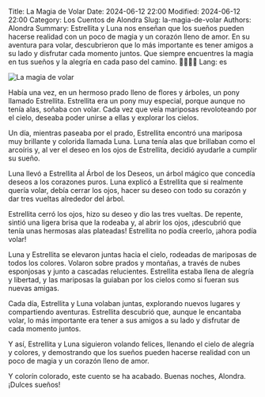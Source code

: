 Title: La Magia de Volar
Date: 2024-06-12 22:00
Modified: 2024-06-12 22:00
Category: Los Cuentos de Alondra
Slug: la-magia-de-volar
Authors: Alondra
Summary: Estrellita y Luna nos enseñan que los sueños pueden hacerse realidad con un poco de magia y un corazón lleno de amor. En su aventura para volar, descubrieron que lo más importante es tener amigos a su lado y disfrutar cada momento juntos. Que siempre encuentres la magia en tus sueños y la alegría en cada paso del camino. 🌟🦄🦋✨
Lang: es

![La magia de volar](theme/images/8_magia_volar.webp)

Había una vez, en un hermoso prado lleno de flores y árboles, un pony llamado Estrellita. Estrellita era un pony muy especial, porque aunque no tenía alas, soñaba con volar. Cada vez que veía mariposas revoloteando por el cielo, deseaba poder unirse a ellas y explorar los cielos.

Un día, mientras paseaba por el prado, Estrellita encontró una mariposa muy brillante y colorida llamada Luna. Luna tenía alas que brillaban como el arcoíris y, al ver el deseo en los ojos de Estrellita, decidió ayudarle a cumplir su sueño.

Luna llevó a Estrellita al Árbol de los Deseos, un árbol mágico que concedía deseos a los corazones puros. Luna explicó a Estrellita que si realmente quería volar, debía cerrar los ojos, hacer su deseo con todo su corazón y dar tres vueltas alrededor del árbol.

Estrellita cerró los ojos, hizo su deseo y dio las tres vueltas. De repente, sintió una ligera brisa que la rodeaba y, al abrir los ojos, ¡descubrió que tenía unas hermosas alas plateadas! Estrellita no podía creerlo, ¡ahora podía volar!

Luna y Estrellita se elevaron juntas hacia el cielo, rodeadas de mariposas de todos los colores. Volaron sobre prados y montañas, a través de nubes esponjosas y junto a cascadas relucientes. Estrellita estaba llena de alegría y libertad, y las mariposas la guiaban por los cielos como si fueran sus nuevas amigas.

Cada día, Estrellita y Luna volaban juntas, explorando nuevos lugares y compartiendo aventuras. Estrellita descubrió que, aunque le encantaba volar, lo más importante era tener a sus amigos a su lado y disfrutar de cada momento juntos.

Y así, Estrellita y Luna siguieron volando felices, llenando el cielo de alegría y colores, y demostrando que los sueños pueden hacerse realidad con un poco de magia y un corazón lleno de amor.

Y colorín colorado, este cuento se ha acabado. Buenas noches, Alondra. ¡Dulces sueños!



